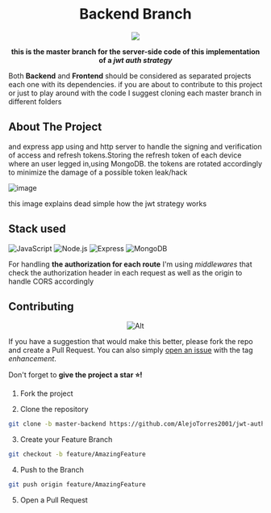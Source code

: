 <div align="center">

# Backend Branch
  
</div>
  

<div align="center">

![](https://img.shields.io/badge/Contributions-Welcome-brightgreen.svg)
  
**this is the master branch for the server-side code of this implementation of a *jwt auth strategy***

</div>

Both **Backend** and **Frontend** should be considered as separated projects each one with its dependencies. if you are about to contribute to this project or just to play around with the code I suggest cloning each master branch in different folders


## About The Project

and express app using and http server to handle the signing and verification of access and refresh tokens.Storing the refresh token of each device where an user legged in,using MongoDB. the tokens are rotated accordingly to minimize the damage of a possible token leak/hack

![image](https://user-images.githubusercontent.com/80418452/173628443-e0b4d49a-dba3-40aa-aa9f-1ecc2135d556.png)


this image explains dead simple how the jwt strategy works

## Stack used 
<img  alt="JavaScript"  src="https://img.shields.io/badge/JavaScript-323330?style=for-the-badge&logo=javascript&logoColor=F7DF1E" />
<img  alt="Node.js"  src="https://img.shields.io/badge/Node.js-339933?style=for-the-badge&logo=nodedotjs&logoColor=white" />
<img alt="Express" src="https://img.shields.io/badge/Express.js-000000?style=for-the-badge&logo=express&logoColor=white"/>
<img  alt="MongoDB"  src="https://img.shields.io/badge/MongoDB-4EA94B?style=for-the-badge&logo=mongodb&logoColor=white" />

For handling **the authorization for each route** I'm using *middlewares* that check the authorization header in each request as well as the origin to handle CORS accordingly
## Contributing

<div align="center">

![Alt](https://repobeats.axiom.co/api/embed/735a005b42d21617976536b268b913d42e365f63.svg "Repobeats analytics image")

</div>

If you have a suggestion that would make this better, please fork the repo and create a Pull Request. You can also simply [open an issue](https://github.com/AlejoTorres2001/jwt-auth-app/issues) with the tag *enhancement*.

Don't forget to **give the project a star ⭐!** 

1. Fork the project

2. Clone the repository

```bash
git clone -b master-backend https://github.com/AlejoTorres2001/jwt-auth-app.git
```

3. Create your Feature Branch

```bash
git checkout -b feature/AmazingFeature
```

4. Push to the Branch

```bash
git push origin feature/AmazingFeature
```

5. Open a Pull Request

